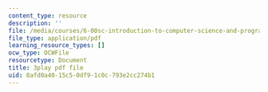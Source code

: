 ```yaml
---
content_type: resource
description: ''
file: /media/courses/6-00sc-introduction-to-computer-science-and-programming-spring-2011/8afd0a4015c50df91c0c793e2cc274b1_8I0BmT1ccuw.pdf
file_type: application/pdf
learning_resource_types: []
ocw_type: OCWFile
resourcetype: Document
title: 3play pdf file
uid: 8afd0a40-15c5-0df9-1c0c-793e2cc274b1
---
```

